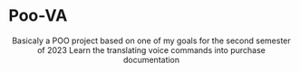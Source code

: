 # Poo-VA
<p align="center">Basicaly a POO project based on one of my goals for the second semester of 2023
Learn the translating voice commands into purchase documentation
</p>
